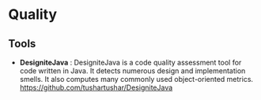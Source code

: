 # Quality

## Tools

- **DesigniteJava** : DesigniteJava is a code quality assessment tool for code written in Java. It detects numerous design and implementation smells. It also computes many commonly used object-oriented metrics. https://github.com/tushartushar/DesigniteJava